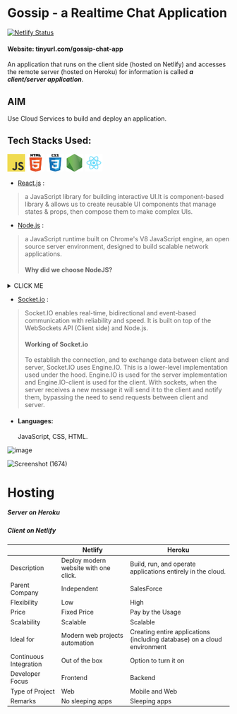 # Gossip - a Realtime Chat Application

[![Netlify Status](https://api.netlify.com/api/v1/badges/2d1cf43f-68d5-4fe4-b420-dedf30b4c2b9/deploy-status)](https://app.netlify.com/sites/gossip-chat-app/deploys)

#### Website: tinyurl.com/gossip-chat-app

An application that runs on the client side (hosted on Netlify) and accesses the remote server (hosted on Heroku) for information is called ***a client/server application***.

## AIM
Use Cloud Services to build and deploy an application.

## Tech Stacks Used:
<img height="40" width="40" src="https://raw.githubusercontent.com/github/explore/80688e429a7d4ef2fca1e82350fe8e3517d3494d/topics/javascript/javascript.png" /> <img height="40" width="40" src="https://raw.githubusercontent.com/github/explore/80688e429a7d4ef2fca1e82350fe8e3517d3494d/topics/html/html.png" /> <img height="40" width="40" src="https://raw.githubusercontent.com/github/explore/80688e429a7d4ef2fca1e82350fe8e3517d3494d/topics/css/css.png" /> <img height="40" width="40" src="https://raw.githubusercontent.com/github/explore/80688e429a7d4ef2fca1e82350fe8e3517d3494d/topics/nodejs/nodejs.png" /> <img height="40" width="40" src="https://raw.githubusercontent.com/github/explore/80688e429a7d4ef2fca1e82350fe8e3517d3494d/topics/react/react.png" />

- [React.js](https://reactjs.org/) :
> a JavaScript library for building interactive UI.It is component-based library & allows us to create reusable UI components that manage states & props, then compose them to make complex UIs.
- [Node.js](https://nodejs.org/) :
> a JavaScript runtime built on Chrome's V8 JavaScript engine, an open source server environment, designed to build scalable network applications.
> #### Why did we choose NodeJS?
<details><summary>CLICK ME</summary>
<p>
- Here is how PHP or ASP handles a file request:
- Sends the task to the computer's file system.
- Waits while the file system opens and reads the file.
- Returns the content to the client.
- Ready to handle the next request.
- Here is how Node.js handles a file request:
- Sends the task to the computer's file system.
- Ready to handle the next request.
- When the file system has opened and read the file, the server returns the content to the client.
- Node.js eliminates the waiting, and simply continues with the next request.
- Node.js runs single-threaded, non-blocking, asynchronously programming, which is very memory efficient.
</p>
</details>

- [Socket.io](https://socket.io/) :
> Socket.IO enables real-time, bidirectional and event-based communication with reliability and speed. It is built on top of the WebSockets API (Client side) and Node.js.
> #### Working of Socket.io
> To establish the connection, and to exchange data between client and server, Socket.IO uses Engine.IO. This is a lower-level implementation used under the hood. Engine.IO is used for the server implementation and Engine.IO-client is used for the client. With sockets, when the server receives a new message it will send it to the client and notify them, bypassing the need to send requests between client and server.

- #### Languages:
  JavaScript, CSS, HTML.

![image](https://user-images.githubusercontent.com/49511150/115971730-c75e6980-a567-11eb-9638-8a78cdaf7cd8.png)

![Screenshot (1674)](https://user-images.githubusercontent.com/49511150/115971843-713df600-a568-11eb-9475-05fcef6b430f.png)

# Hosting
##### Server on Heroku 
##### Client on Netlify

| | Netlify  | Heroku |
|----------------|-------------------------------|-----------------------------|
| Description  | Deploy modern website with one click.  | Build, run, and operate applications entirely in the cloud. |
| Parent Company  | Independent  | SalesForce |
| Flexibility  | Low  | High |
| Price  | Fixed Price | Pay by the Usage |
| Scalability  | Scalable  | Scalable |
| Ideal for  | Modern web projects automation  | Creating entire applications (including database) on a cloud environment |
| Continuous Integration |  Out of the box  | Option to turn it on |
| Developer Focus  | Frontend  | Backend |
| Type of Project  | Web  | Mobile and Web |
| Remarks  | No sleeping apps  | Sleeping apps |
